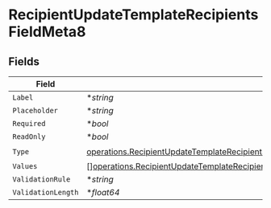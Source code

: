 # RecipientUpdateTemplateRecipientsFieldMeta8


## Fields

| Field                                                                                                                                                                                                                                                                                    | Type                                                                                                                                                                                                                                                                                     | Required                                                                                                                                                                                                                                                                                 | Description                                                                                                                                                                                                                                                                              |
| ---------------------------------------------------------------------------------------------------------------------------------------------------------------------------------------------------------------------------------------------------------------------------------------- | ---------------------------------------------------------------------------------------------------------------------------------------------------------------------------------------------------------------------------------------------------------------------------------------- | ---------------------------------------------------------------------------------------------------------------------------------------------------------------------------------------------------------------------------------------------------------------------------------------- | ---------------------------------------------------------------------------------------------------------------------------------------------------------------------------------------------------------------------------------------------------------------------------------------- |
| `Label`                                                                                                                                                                                                                                                                                  | **string*                                                                                                                                                                                                                                                                                | :heavy_minus_sign:                                                                                                                                                                                                                                                                       | N/A                                                                                                                                                                                                                                                                                      |
| `Placeholder`                                                                                                                                                                                                                                                                            | **string*                                                                                                                                                                                                                                                                                | :heavy_minus_sign:                                                                                                                                                                                                                                                                       | N/A                                                                                                                                                                                                                                                                                      |
| `Required`                                                                                                                                                                                                                                                                               | **bool*                                                                                                                                                                                                                                                                                  | :heavy_minus_sign:                                                                                                                                                                                                                                                                       | N/A                                                                                                                                                                                                                                                                                      |
| `ReadOnly`                                                                                                                                                                                                                                                                               | **bool*                                                                                                                                                                                                                                                                                  | :heavy_minus_sign:                                                                                                                                                                                                                                                                       | N/A                                                                                                                                                                                                                                                                                      |
| `Type`                                                                                                                                                                                                                                                                                   | [operations.RecipientUpdateTemplateRecipientsFieldMetaTemplatesRecipientsResponse200ApplicationJSONResponseBodyRecipientsFieldsType](../../models/operations/recipientupdatetemplaterecipientsfieldmetatemplatesrecipientsresponse200applicationjsonresponsebodyrecipientsfieldstype.md) | :heavy_check_mark:                                                                                                                                                                                                                                                                       | N/A                                                                                                                                                                                                                                                                                      |
| `Values`                                                                                                                                                                                                                                                                                 | [][operations.RecipientUpdateTemplateRecipientsFieldMetaTemplatesRecipientsValues](../../models/operations/recipientupdatetemplaterecipientsfieldmetatemplatesrecipientsvalues.md)                                                                                                       | :heavy_minus_sign:                                                                                                                                                                                                                                                                       | N/A                                                                                                                                                                                                                                                                                      |
| `ValidationRule`                                                                                                                                                                                                                                                                         | **string*                                                                                                                                                                                                                                                                                | :heavy_minus_sign:                                                                                                                                                                                                                                                                       | N/A                                                                                                                                                                                                                                                                                      |
| `ValidationLength`                                                                                                                                                                                                                                                                       | **float64*                                                                                                                                                                                                                                                                               | :heavy_minus_sign:                                                                                                                                                                                                                                                                       | N/A                                                                                                                                                                                                                                                                                      |